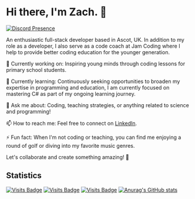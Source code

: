 # Hi there, I'm Zach. 👋
[![Discord Presence](https://lanyard.cnrad.dev/api/1153810697021554828)](https://discord.com/users/1153810697021554828)

An enthusiastic full-stack developer based in Ascot, UK. In addition to my role as a developer, I also serve as a code coach at Jam Coding where I help to provide better coding education for the younger generation.

🔭 Currently working on: Inspiring young minds through coding lessons for primary school students.

🌱 Currently learning: Continuously seeking opportunities to broaden my expertise in programming and education, I am currently focused on mastering C# as part of my ongoing learning journey.

💬 Ask me about: Coding, teaching strategies, or anything related to science and programming!

📫 How to reach me: Feel free to connect on [LinkedIn](https://www.linkedin.com/in/zachlagden/).

⚡ Fun fact: When I'm not coding or teaching, you can find me enjoying a round of golf or diving into my favorite music genres.

Let's collaborate and create something amazing! 🚀

## Statistics

[![Visits Badge](https://badges.pufler.dev/visits/zachlagden/zachlagden)](https://github.com/zachlagden/zachlagden) [![Visits Badge](https://badges.pufler.dev/years/zachlagden)](https://github.com/zachlagden) [![Visits Badge](https://badges.pufler.dev/repos/zachlagden)](https://github.com/zachlagden?tab=repositories)
[![Anurag's GitHub stats](https://github-readme-stats.vercel.app/api?username=zachlagden)](https://github.com/anuraghazra/github-readme-stats)
